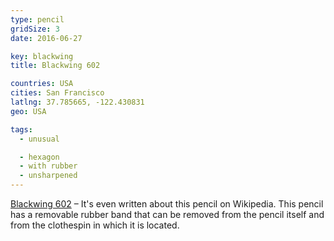 ```yaml
---
type: pencil
gridSize: 3
date: 2016-06-27

key: blackwing
title: Blackwing 602

countries: USA
cities: San Francisco
latlng: 37.785665, -122.430831
geo: USA

tags:
  - unusual

  - hexagon
  - with rubber
  - unsharpened
---
```


[Blackwing 602](http://blackwing602.com/product/blackwing-602/) – It's even written about this pencil on Wikipedia. This pencil has a removable rubber band that can be removed from the pencil itself and from the clothespin in which it is located.
